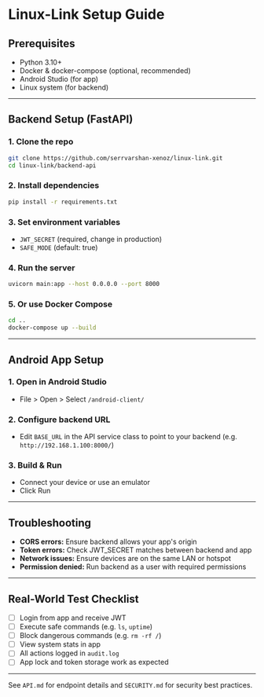 # Linux-Link Setup Guide

## Prerequisites
- Python 3.10+
- Docker & docker-compose (optional, recommended)
- Android Studio (for app)
- Linux system (for backend)

---

## Backend Setup (FastAPI)

### 1. Clone the repo
```sh
git clone https://github.com/serrvarshan-xenoz/linux-link.git
cd linux-link/backend-api
```

### 2. Install dependencies
```sh
pip install -r requirements.txt
```

### 3. Set environment variables
- `JWT_SECRET` (required, change in production)
- `SAFE_MODE` (default: true)

### 4. Run the server
```sh
uvicorn main:app --host 0.0.0.0 --port 8000
```

### 5. Or use Docker Compose
```sh
cd ..
docker-compose up --build
```

---

## Android App Setup

### 1. Open in Android Studio
- File > Open > Select `/android-client/`

### 2. Configure backend URL
- Edit `BASE_URL` in the API service class to point to your backend (e.g. `http://192.168.1.100:8000/`)

### 3. Build & Run
- Connect your device or use an emulator
- Click Run

---

## Troubleshooting
- **CORS errors:** Ensure backend allows your app's origin
- **Token errors:** Check JWT_SECRET matches between backend and app
- **Network issues:** Ensure devices are on the same LAN or hotspot
- **Permission denied:** Run backend as a user with required permissions

---

## Real-World Test Checklist
- [ ] Login from app and receive JWT
- [ ] Execute safe commands (e.g. `ls`, `uptime`)
- [ ] Block dangerous commands (e.g. `rm -rf /`)
- [ ] View system stats in app
- [ ] All actions logged in `audit.log`
- [ ] App lock and token storage work as expected

---

See `API.md` for endpoint details and `SECURITY.md` for security best practices. 